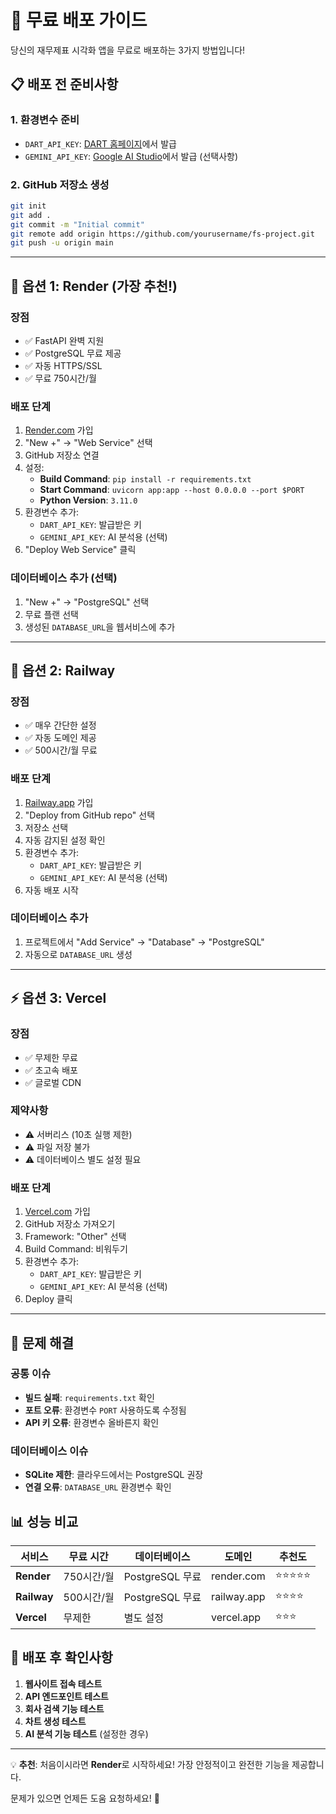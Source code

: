 # 🚀 무료 배포 가이드

당신의 재무제표 시각화 앱을 무료로 배포하는 3가지 방법입니다!

## 📋 배포 전 준비사항

### 1. 환경변수 준비
- `DART_API_KEY`: [DART 홈페이지](https://opendart.fss.or.kr/)에서 발급
- `GEMINI_API_KEY`: [Google AI Studio](https://makersuite.google.com/app/apikey)에서 발급 (선택사항)

### 2. GitHub 저장소 생성
```bash
git init
git add .
git commit -m "Initial commit"
git remote add origin https://github.com/yourusername/fs-project.git
git push -u origin main
```

---

## 🎯 옵션 1: Render (가장 추천!)

### 장점
- ✅ FastAPI 완벽 지원
- ✅ PostgreSQL 무료 제공
- ✅ 자동 HTTPS/SSL
- ✅ 무료 750시간/월

### 배포 단계
1. [Render.com](https://render.com) 가입
2. "New +" → "Web Service" 선택
3. GitHub 저장소 연결
4. 설정:
   - **Build Command**: `pip install -r requirements.txt`
   - **Start Command**: `uvicorn app:app --host 0.0.0.0 --port $PORT`
   - **Python Version**: `3.11.0`
5. 환경변수 추가:
   - `DART_API_KEY`: 발급받은 키
   - `GEMINI_API_KEY`: AI 분석용 (선택)
6. "Deploy Web Service" 클릭

### 데이터베이스 추가 (선택)
1. "New +" → "PostgreSQL" 선택
2. 무료 플랜 선택
3. 생성된 `DATABASE_URL`을 웹서비스에 추가

---

## 🚄 옵션 2: Railway

### 장점
- ✅ 매우 간단한 설정
- ✅ 자동 도메인 제공
- ✅ 500시간/월 무료

### 배포 단계
1. [Railway.app](https://railway.app) 가입
2. "Deploy from GitHub repo" 선택
3. 저장소 선택
4. 자동 감지된 설정 확인
5. 환경변수 추가:
   - `DART_API_KEY`: 발급받은 키
   - `GEMINI_API_KEY`: AI 분석용 (선택)
6. 자동 배포 시작

### 데이터베이스 추가
1. 프로젝트에서 "Add Service" → "Database" → "PostgreSQL"
2. 자동으로 `DATABASE_URL` 생성

---

## ⚡ 옵션 3: Vercel

### 장점
- ✅ 무제한 무료
- ✅ 초고속 배포
- ✅ 글로벌 CDN

### 제약사항
- ⚠️ 서버리스 (10초 실행 제한)
- ⚠️ 파일 저장 불가
- ⚠️ 데이터베이스 별도 설정 필요

### 배포 단계
1. [Vercel.com](https://vercel.com) 가입
2. GitHub 저장소 가져오기
3. Framework: "Other" 선택
4. Build Command: 비워두기
5. 환경변수 추가:
   - `DART_API_KEY`: 발급받은 키
   - `GEMINI_API_KEY`: AI 분석용 (선택)
6. Deploy 클릭

---

## 🔧 문제 해결

### 공통 이슈
- **빌드 실패**: `requirements.txt` 확인
- **포트 오류**: 환경변수 `PORT` 사용하도록 수정됨
- **API 키 오류**: 환경변수 올바른지 확인

### 데이터베이스 이슈
- **SQLite 제한**: 클라우드에서는 PostgreSQL 권장
- **연결 오류**: `DATABASE_URL` 환경변수 확인

## 📊 성능 비교

| 서비스 | 무료 시간 | 데이터베이스 | 도메인 | 추천도 |
|--------|-----------|--------------|--------|---------|
| **Render** | 750시간/월 | PostgreSQL 무료 | render.com | ⭐⭐⭐⭐⭐ |
| **Railway** | 500시간/월 | PostgreSQL 무료 | railway.app | ⭐⭐⭐⭐ |
| **Vercel** | 무제한 | 별도 설정 | vercel.app | ⭐⭐⭐ |

## 🎉 배포 후 확인사항

1. **웹사이트 접속 테스트**
2. **API 엔드포인트 테스트**
3. **회사 검색 기능 테스트**
4. **차트 생성 테스트**
5. **AI 분석 기능 테스트** (설정한 경우)

---

💡 **추천**: 처음이시라면 **Render**로 시작하세요! 가장 안정적이고 완전한 기능을 제공합니다.

문제가 있으면 언제든 도움 요청하세요! 🚀
